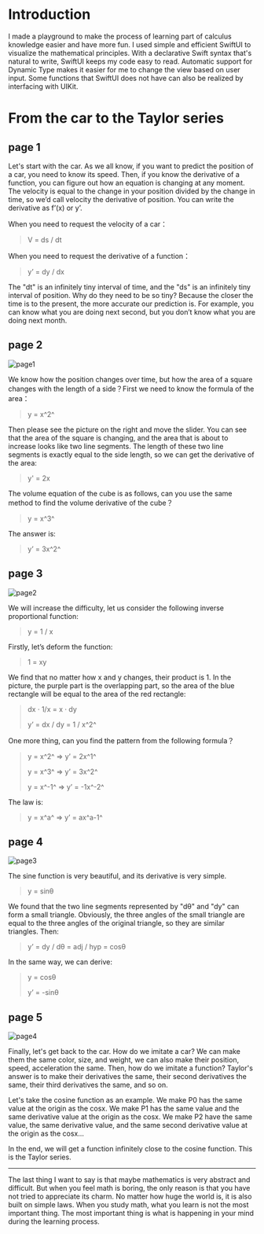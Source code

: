# Introduction

I made a playground to make the process of learning part of calculus knowledge easier and have more fun. I used simple and efficient SwiftUI to visualize the mathematical principles. With a declarative Swift syntax that's natural to write, SwiftUI keeps my code easy to read. Automatic support for Dynamic Type makes it easier for me to change the view based on user input. Some functions that SwiftUI does not have can also be realized by interfacing with UIKit.

# From the car to the Taylor series

## page 1

Let's start with the car. As we all know, if you want to predict the position of a car, you need to know its speed. Then, if you know the derivative of a function, you can figure out how an equation is changing at any moment. The velocity is equal to the change in your position divided by the change in time, so we’d call velocity the derivative of position. You can write the derivative as f’(x) or y’.

When you need to request the velocity of a car：

> V = ds / dt

When you need to request the derivative of a function：

> y’ = dy / dx

The "dt" is an infinitely tiny interval of time, and the "ds"  is an infinitely tiny interval of position. Why do they need to be so tiny? Because the closer the time is to the present, the more accurate our prediction is. For example, you can know what you are doing next second, but you don’t know what you are doing next month.

## page 2

![page1](README.assets/page1.png)



We know how the position changes over time, but how the area of a square changes with the length of a side？First we need to know the formula of the area：

> y = x^2^

Then please see the picture on the right and move the slider. You can see that the area of the square is changing, and the area that is about to increase looks like two line segments. The length of these two line segments is exactly equal to the side length, so we can get the derivative of the area:

> y' = 2x

The volume equation of the cube is as follows, can you use the same method to find the volume derivative of the cube？

> y = x^3^

The answer is:

> y’ = 3x^2^

## page 3

![page2](README.assets/page2.png)

We will increase the difficulty, let us consider the following inverse proportional function:

> y = 1 / x

Firstly, let’s deform the function:

> 1 = xy

We find that no matter how x and y changes, their product is 1. In the picture, the purple part is the overlapping part, so the area of the blue rectangle will be equal to the area of the red rectangle:

> dx · 1/x = x · dy
>
> y’ = dx / dy = 1 / x^2^

One more thing, can you find the pattern from the following formula？

> y = x^2^  =>  y’ = 2x^1^
>
> y = x^3^  =>  y’ = 3x^2^
>
> y = x^-1^ =>  y’ = -1x^-2^

The law is:

> y = x^a^  =>  y’ = ax^a-1^

## page 4

![page3](README.assets/page3.png)

The sine function is very beautiful, and its derivative is very simple.

> y = sinθ

We found that the two line segments represented by "dθ" and "dy" can form a small triangle. Obviously, the three angles of the small triangle are equal to the three angles of the original triangle, so they are similar triangles. Then:

> y’ = dy / dθ = adj / hyp = cosθ

In the same way, we can derive:

> y = cosθ
>
> y’ = -sinθ

## page 5

![page4](README.assets/page4.png)



Finally, let's get back to the car. How do we imitate a car? We can make them the same color, size, and weight, we can also make their position, speed, acceleration the same. Then, how do we imitate a function? Taylor's answer is to make their derivatives the same, their second derivatives the same, their third derivatives the same, and so on.

Let's take the cosine function as an example. We make P0 has the same value at the origin as the cosx. We make P1 has the same value and the same derivative value at the origin as the cosx. We make P2 have the same value, the same derivative value, and the same second derivative value at the origin as the cosx…

In the end, we will get a function infinitely close to the cosine function. This is the Taylor series.

---

The last thing I want to say is that maybe mathematics is very abstract and difficult. But when you feel math is boring, the only reason is that you have not tried to appreciate its charm. No matter how huge the world is, it is also built on simple laws. When you study math, what you learn is not the most important thing. The most important thing is what is happening in your mind during the learning process.